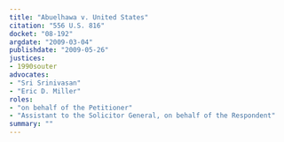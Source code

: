 ```yaml
---
title: "Abuelhawa v. United States"
citation: "556 U.S. 816"
docket: "08-192"
argdate: "2009-03-04"
publishdate: "2009-05-26"
justices:
- 1990souter
advocates:
- "Sri Srinivasan"
- "Eric D. Miller"
roles:
- "on behalf of the Petitioner"
- "Assistant to the Solicitor General, on behalf of the Respondent"
summary: ""
---
```


